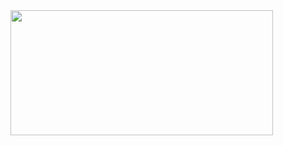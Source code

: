 <img src="https://github.com/dilsad-erdogan/Drone-Takip-Sistemi/assets/74006598/1d032a42-831d-4c7e-9fad-a6cfc4f4a2d5" width="420" height="200" /> 

